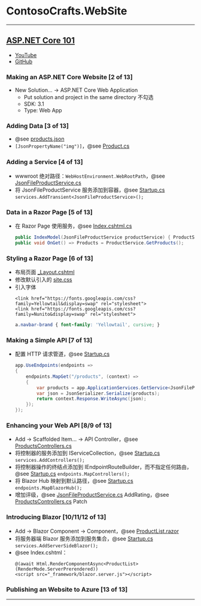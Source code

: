 # ContosoCrafts.WebSite

---
## [ASP.NET Core 101](https://learn.microsoft.com/zh-cn/shows/ASPNET-Core-101/)
- [YouTube](https://www.youtube.com/watch?v=lE8NdaX97m0&list=PLdo4fOcmZ0oW8nviYduHq7bmKode-p8Wy&ab_channel=dotnet)
- [GitHub](https://github.com/dotnet-presentations/ContosoCrafts)
### Making an ASP.NET Core Website [2 of 13]
- New Solution… → ASP.NET Core Web Application
    - Put solution and project in the same directory 不勾选
    - SDK: 3.1
    - Type: Web App
### Adding Data [3 of 13]
- @see [products.json](wwwroot/data/products.json)
- `[JsonPropertyName("img")]`，@see [Product.cs](Models/Product.cs)
### Adding a Service [4 of 13]
- wwwroot 绝对路径：`WebHostEnvironment.WebRootPath`，@see [JsonFileProductService.cs](Services/JsonFileProductService.cs)
- 将 JsonFileProductService 服务添加到容器，@see [Startup.cs](Startup.cs) `services.AddTransient<JsonFileProductService>();`
### Data in a Razor Page [5 of 13]
- 在 Razor Page 使用服务，@see [Index.cshtml.cs](Pages/Index.cshtml.cs)
    ```csharp
    public IndexModel(JsonFileProductService productService) { ProductService = productService;}
    public void OnGet() => Products = ProductService.GetProducts();
    ```
### Styling a Razor Page [6 of 13]
- 布局页面 [_Layout.cshtml](Pages/Shared/_Layout.cshtml)
- 修改默认引入的 [site.css](wwwroot/css/site.css)
- 引入字体
    ```cshtml
    <link href="https://fonts.googleapis.com/css?family=Yellowtail&display=swap" rel="stylesheet">
    <link href="https://fonts.googleapis.com/css?family=Nunito&display=swap" rel="stylesheet">
    ```
    ```css
    a.navbar-brand { font-family: 'Yellowtail', cursive; }
    ```
### Making a Simple API [7 of 13]
- 配置 HTTP 请求管道，@see [Startup.cs](Startup.cs)
    ```csharp
    app.UseEndpoints(endpoints =>
    {
        endpoints.MapGet("/products", (context) =>
        {
            var products = app.ApplicationServices.GetService<JsonFileProductService>().GetProducts();
            var json = JsonSerializer.Serialize(products);
            return context.Response.WriteAsync(json);
        });
    });
    ```
### Enhancing your Web API [8/9 of 13]
- Add → Scaffolded Item… → API Controller，@see [ProductsControllers.cs](Controller/ProductsController.cs)
- 将控制器的服务添加到 IServiceCollection，@see [Startup.cs](Startup.cs) `services.AddControllers();`
- 将控制器操作的终结点添加到 IEndpointRouteBuilder，而不指定任何路由，@see [Startup.cs](Startup.cs) `endpoints.MapControllers();`
- 将 Blazor Hub 映射到默认路径，@see [Startup.cs](Startup.cs) `endpoints.MapBlazorHub();`
- 增加评级，@see [JsonFileProductService.cs](Services/JsonFileProductService.cs) AddRating，@see [ProductsControllers.cs](Controller/ProductsController.cs) Patch
### Introducing Blazor [10/11/12 of 13]
- Add → Blazor Component → Component，@see [ProductList.razor](Components/ProductList.razor)
- 将服务器端 Blazor 服务添加到服务集合，@see [Startup.cs](Startup.cs) `services.AddServerSideBlazor();`
- @see Index.cshtml：
    ```
    @(await Html.RenderComponentAsync<ProductList>(RenderMode.ServerPrerendered))
    <script src="_framework/blazor.server.js"></script>
    ```
### Publishing an Website to Azure [13 of 13]

---
